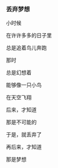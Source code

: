 ### 丢弃梦想

小时候

在许许多多的日子里

总是追着鸟儿奔跑

那时

总是幻想着

能够像一只小鸟

在天空飞翔

后来，才知道

那是不可能的

于是，就丢弃了

再后来，才知道

那是梦想
